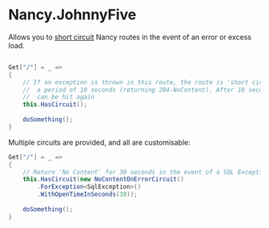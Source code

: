 # Nancy.JohnnyFive
Allows you to [short circuit](https://en.wikipedia.org/wiki/Short_Circuit_(1986_film)) Nancy routes in the event of an error or excess load.

```csharp

Get["/"] = _ => 
{
    // If an exception is thrown in this route, the route is 'short circuited' for
    //  a period of 10 seconds (returning 204-NoContent). After 10 seconds, the route
    //  can be hit again
    this.HasCircuit();
    
    doSomething();
}
```

Multiple circuits are provided, and all are customisable:

```csharp
Get["/"] = _ => 
{
    // Return 'No Content' for 30 seconds in the event of a SQL Exception
    this.HasCircuit(new NoContentOnErrorCircuit()
        .ForException<SqlException>()
        .WithOpenTimeInSeconds(30));
    
    doSomething();
}
```
